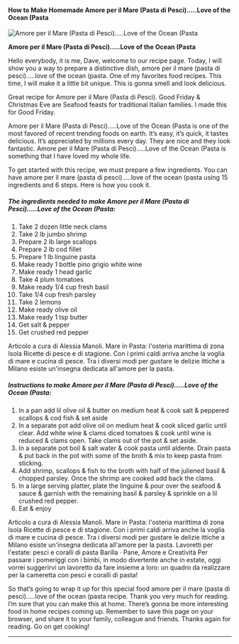             

#### How to Make Homemade Amore per il Mare (Pasta di Pesci).....Love of the Ocean (Pasta

![Amore per il Mare (Pasta di Pesci)&hellip;..Love of the Ocean (Pasta](https://img-global.cpcdn.com/recipes/4869448100478976/751x532cq70/amore-per-il-mare-pasta-di-pescilove-of-the-ocean-pasta-recipe-main-photo.jpg)

**Amore per il Mare (Pasta di Pesci)&hellip;..Love of the Ocean (Pasta**

Hello everybody, it is me, Dave, welcome to our recipe page. Today, I will show you a way to prepare a distinctive dish, amore per il mare (pasta di pesci)…..love of the ocean (pasta. One of my favorites food recipes. This time, I will make it a little bit unique. This is gonna smell and look delicious.

Great recipe for Amore per il Mare (Pasta di Pesci). Good Friday & Christmas Eve are Seafood feasts for traditional Italian families. I made this for Good Friday.

Amore per il Mare (Pasta di Pesci)…..Love of the Ocean (Pasta is one of the most favored of recent trending foods on earth. It’s easy, it’s quick, it tastes delicious. It’s appreciated by millions every day. They are nice and they look fantastic. Amore per il Mare (Pasta di Pesci)…..Love of the Ocean (Pasta is something that I have loved my whole life.

To get started with this recipe, we must prepare a few ingredients. You can have amore per il mare (pasta di pesci)…..love of the ocean (pasta using 15 ingredients and 6 steps. Here is how you cook it.

##### The ingredients needed to make Amore per il Mare (Pasta di Pesci)…..Love of the Ocean (Pasta:

1.  Take 2 dozen little neck clams
2.  Take 2 lb jumbo shrimp
3.  Prepare 2 lb large scallops
4.  Prepare 2 lb cod fillet
5.  Prepare 1 lb linguine pasta
6.  Make ready 1 bottle pino grigio white wine
7.  Make ready 1 head garlic
8.  Take 4 plum tomatoes
9.  Make ready 1/4 cup fresh basil
10.  Take 1/4 cup fresh parsley
11.  Take 2 lemons
12.  Make ready olive oil
13.  Make ready 1 tsp butter
14.  Get salt & pepper
15.  Get crushed red pepper

Articolo a cura di Alessia Manoli. Mare in Pasta: l'osteria marittima di zona Isola Ricette di pesce e di stagione. Con i primi caldi arriva anche la voglia di mare e cucina di pesce. Tra i diversi modi per gustare le delizie ittiche a Milano esiste un'insegna dedicata all'amore per la pasta.

##### Instructions to make Amore per il Mare (Pasta di Pesci)…..Love of the Ocean (Pasta:

1.  In a pan add lil olive oil & butter on medium heat & cook salt & peppered scallops & cod fish & set aside
2.  In a separate pot add olive oil on medium heat & cook sliced garlic until clear. Add white wine & clams diced tomatoes & cook until wine is reduced & clams open. Take clams out of the pot & set aside.
3.  In a separate pot boil & salt water & cook pasta until aldente. Drain pasta & put back in the pot with some of the broth & mix to keep pasta from sticking.
4.  Add shrimp, scallops & fish to the broth with half of the juliened basil & chopped parsley. Once the shrimp are cooked add back the clams.
5.  In a large serving platter, plate the linguine & pour over the seafood & sauce & garnish with the remaining basil & parsley & sprinkle on a lil crushed red pepper.
6.  Eat & enjoy

Articolo a cura di Alessia Manoli. Mare in Pasta: l'osteria marittima di zona Isola Ricette di pesce e di stagione. Con i primi caldi arriva anche la voglia di mare e cucina di pesce. Tra i diversi modi per gustare le delizie ittiche a Milano esiste un'insegna dedicata all'amore per la pasta. Lavoretti per l'estate: pesci e coralli di pasta Barilla · Pane, Amore e Creatività Per passare i pomeriggi con i bimbi, in modo divertente anche in estate, oggi vorrei suggerirvi un lavoretto da fare insieme a loro: un quadro da realizzare per la cameretta con pesci e coralli di pasta!

So that’s going to wrap it up for this special food amore per il mare (pasta di pesci)…..love of the ocean (pasta recipe. Thank you very much for reading. I’m sure that you can make this at home. There’s gonna be more interesting food in home recipes coming up. Remember to save this page on your browser, and share it to your family, colleague and friends. Thanks again for reading. Go on get cooking!

* * *